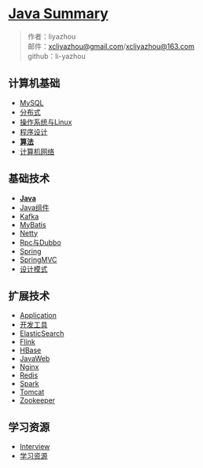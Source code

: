 # [Java Summary]()

> 作者：liyazhou <br/>
> 邮件：xcliyazhou@gmail.com/xcliyazhou@163.com <br/>
> github：li-yazhou



## 计算机基础
- [MySQL](article/article-1-mysql.md)
- [分布式](article/article-1-分布式.md)
- [操作系统与Linux](article/article-1-操作系统与linux.md)
- [程序设计](article/article-1-程序设计.md)
- [**算法**](article/article-1-算法.md)
- [计算机网络](article/article-1-计算机网络.md)



## 基础技术
- [**Java**](article/article-2-java.md)
- [Java组件](article/article-2-java-component.md)
- [Kafka](article/article-2-kafka.md)
- [MyBatis](article/article-2-mybatis.md)
- [Netty](article/article-2-netty.md)
- [Rpc与Dubbo](article/article-2-rpc与dubbo.md)
- [Spring](article/article-2-spring.md)
- [SpringMVC](article/article-2-springmvc.md)
- [设计模式](article/article-2-设计模式.md)



## 扩展技术
- [Application](article/article-3-application.md)
- [开发工具](article/article-3-devkit.md)
- [ElasticSearch](article/article-3-elasticsearch.md)
- [Flink](article/article-3-flink.md)
- [HBase](article/article-3-hbase.md)
- [JavaWeb](article/article-3-javaweb.md)
- [Nginx](article/article-3-nginx.md)
- [Redis](article/article-3-redis.md)
- [Spark](article/article-3-spark.md)
- [Tomcat](article/article-3-tomcat.md)
- [Zookeeper](article/article-3-zookeeper.md)



## 学习资源
- [Interview](article/article-4-interview.md)
- [学习资源](article/article-4-resource.md)